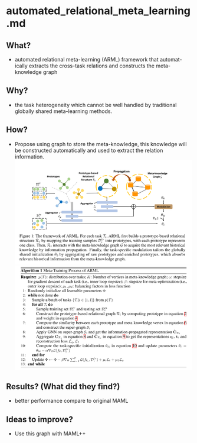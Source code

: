 # automated_relational_meta_learning.md
## What?
- automated relational meta-learning (ARML) framework that automat- ically extracts the cross-task relations and constructs the meta-knowledge graph
## Why?
- the task heterogeneity which cannot be well handled by traditional globally shared meta-learning methods. 
## How?
- Propose using graph to store the meta-knowledge, this knowledge will be constructed automatically and used to extract 
the relation information.
![alt text](../images/arml.png)
![alt text](../images/arml_algorithm.png)
## Results? (What did they find?)
- better performance compare to original MAML
## Ideas to improve?
- Use this graph with MAML++
<!-- REFERENCE -->
